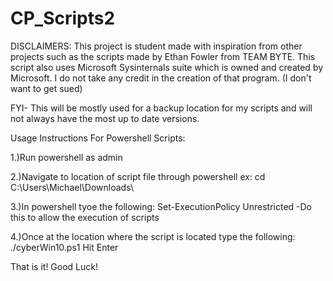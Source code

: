 # CP_Scripts2
DISCLAIMERS: This project is student made with inspiration from other projects such as the scripts made by Ethan Fowler from TEAM BYTE. 
This script also uses Microsoft Sysinternals suite which is owned and created by Microsoft. I do not take any credit in the creation of that program. (I don't want to get sued)  

FYI- This will be mostly used for a backup location for my scripts and will not always have the most up to date versions.

Usage Instructions For Powershell Scripts:

1.)Run powershell as admin

2.)Navigate to location of script file through powershell ex: cd C:\Users\Michael\Downloads\

3.)In powershell tyoe the following: Set-ExecutionPolicy Unrestricted
      -Do this to allow the execution of scripts

4.)Once at the location where the script is located type the following: ./cyberWin10.ps1
    Hit Enter

That is it! Good Luck!


